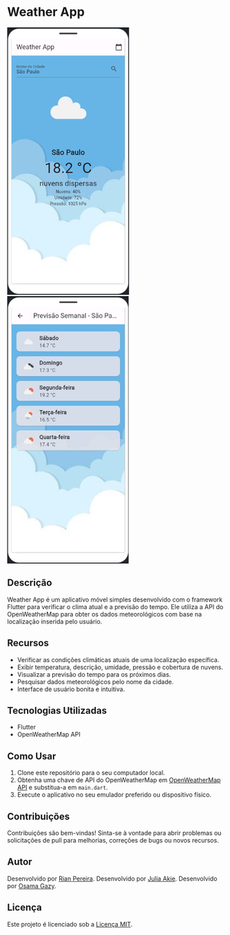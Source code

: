 # Weather App

![Screenshot do Weather App](https://github.com/DevBuulx/Uni9-Weather-APP/blob/Main/assets/screenshot.png)
![Screenshot do Weather App2](https://github.com/DevBuulx/Uni9-Weather-APP/blob/Main/assets/Screenshot2.png)

## Descrição
Weather App é um aplicativo móvel simples desenvolvido com o framework Flutter para verificar o clima atual e a previsão do tempo. Ele utiliza a API do OpenWeatherMap para obter os dados meteorológicos com base na localização inserida pelo usuário.

## Recursos
- Verificar as condições climáticas atuais de uma localização específica.
- Exibir temperatura, descrição, umidade, pressão e cobertura de nuvens.
- Visualizar a previsão do tempo para os próximos dias.
- Pesquisar dados meteorológicos pelo nome da cidade.
- Interface de usuário bonita e intuitiva.

## Tecnologias Utilizadas
- Flutter
- OpenWeatherMap API

## Como Usar
1. Clone este repositório para o seu computador local.
2. Obtenha uma chave de API do OpenWeatherMap em [OpenWeatherMap API](https://openweathermap.org/api) e substitua-a em `main.dart`.
3. Execute o aplicativo no seu emulador preferido ou dispositivo físico.

## Contribuições
Contribuições são bem-vindas! Sinta-se à vontade para abrir problemas ou solicitações de pull para melhorias, correções de bugs ou novos recursos.

## Autor
Desenvolvido por [Rian Pereira](https://github.com/DevBuulx).
Desenvolvido por [Julia Akie](https://github.com/JuAkie).
Desenvolvido por [Osama Gazy](https://github.com/osamagazy).

## Licença
Este projeto é licenciado sob a [Licença MIT](https://github.com/DevBuulx/Uni9-Weather-APP/blob/main/LICENSE).
